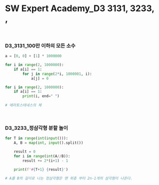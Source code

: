 # SW Expert Academy_D3 3131, 3233, , 


​	

### D3_3131_100만 이하의 모든 소수

```python
a = [0, 0] + [1] * 1000000

for i in range(2, 1000000):
    if a[i] == 1:
        for j in range(2*i, 1000001, i):
            a[j] = 0

for i in range(2, 1000000):
    if a[i] == 1:
        print(i, end=" ")
    
# 에라토스테네스의 체
```

​	

### D3_3233_정삼각형 분할 놀이

```python
for T in range(int(input())):
    A, B = map(int, input().split())

    result = 0
    for i in range(int(A//B)):
        result += 2*(i+1) - 1

    print(f'#{T+1} {result}')
    
# A를 B의 길이로 나눈 정삼각형은 맨 위층 부터 2n-1개의 삼각형이 나온다. 
```

​	
